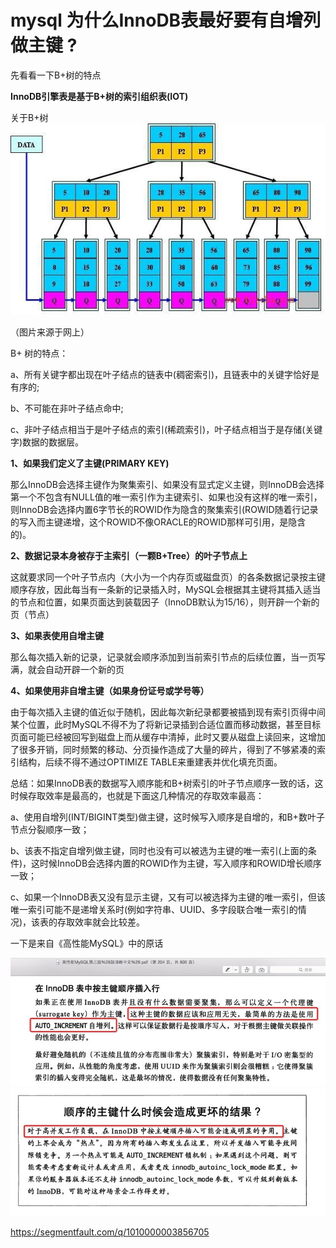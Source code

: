 # mysql 为什么InnoDB表最好要有自增列做主键 ?

先看看一下B+树的特点

**InnoDB引擎表是基于B+树的索引组织表(IOT)**

关于B+树
![图片描述](image-201811051634/bVqlWS.png)

（图片来源于网上）

B+ 树的特点：

a、所有关键字都出现在叶子结点的链表中(稠密索引)，且链表中的关键字恰好是有序的;

b、不可能在非叶子结点命中;

c、非叶子结点相当于是叶子结点的索引(稀疏索引)，叶子结点相当于是存储(关键字)数据的数据层。

**1、如果我们定义了主键(PRIMARY KEY)**

那么InnoDB会选择主键作为聚集索引、如果没有显式定义主键，则InnoDB会选择第一个不包含有NULL值的唯一索引作为主键索引、如果也没有这样的唯一索引，则InnoDB会选择内置6字节长的ROWID作为隐含的聚集索引(ROWID随着行记录的写入而主键递增，这个ROWID不像ORACLE的ROWID那样可引用，是隐含的)。

**2、数据记录本身被存于主索引（一颗B+Tree）的叶子节点上**

这就要求同一个叶子节点内（大小为一个内存页或磁盘页）的各条数据记录按主键顺序存放，因此每当有一条新的记录插入时，MySQL会根据其主键将其插入适当的节点和位置，如果页面达到装载因子（InnoDB默认为15/16），则开辟一个新的页（节点）

**3、如果表使用自增主键**

那么每次插入新的记录，记录就会顺序添加到当前索引节点的后续位置，当一页写满，就会自动开辟一个新的页

**4、如果使用非自增主键（如果身份证号或学号等）**

由于每次插入主键的值近似于随机，因此每次新纪录都要被插到现有索引页得中间某个位置，此时MySQL不得不为了将新记录插到合适位置而移动数据，甚至目标页面可能已经被回写到磁盘上而从缓存中清掉，此时又要从磁盘上读回来，这增加了很多开销，同时频繁的移动、分页操作造成了大量的碎片，得到了不够紧凑的索引结构，后续不得不通过OPTIMIZE TABLE来重建表并优化填充页面。

总结：如果InnoDB表的数据写入顺序能和B+树索引的叶子节点顺序一致的话，这时候存取效率是最高的，也就是下面这几种情况的存取效率最高：

a、使用自增列(INT/BIGINT类型)做主键，这时候写入顺序是自增的，和B+数叶子节点分裂顺序一致；

b、该表不指定自增列做主键，同时也没有可以被选为主键的唯一索引(上面的条件)，这时候InnoDB会选择内置的ROWID作为主键，写入顺序和ROWID增长顺序一致；

c、如果一个InnoDB表又没有显示主键，又有可以被选择为主键的唯一索引，但该唯一索引可能不是递增关系时(例如字符串、UUID、多字段联合唯一索引的情况)，该表的存取效率就会比较差。

一下是来自《高性能MySQL》中的原话

![图片描述](image-201811051634/bVqlWT.png)
![图片描述](image-201811051634/bVqlWV.png)





https://segmentfault.com/q/1010000003856705